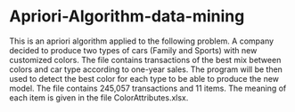# Apriori-Algorithm-data-mining
This is an apriori algorithm applied to the following problem. A company decided to produce two types of cars (Family and Sports) with new customized colors. The file contains transactions of the best mix between colors and car type according to one-year sales. The program will be then used to detect the best color for each type to be able to produce the new model. The file contains 245,057 transactions and 11 items. The meaning of each item is given in the file ColorAttributes.xlsx.
